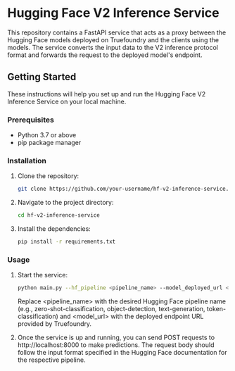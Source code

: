 # Hugging Face V2 Inference Service

This repository contains a FastAPI service that acts as a proxy between the Hugging Face models deployed on Truefoundry and the clients using the models. The service converts the input data to the V2 inference protocol format and forwards the request to the deployed model's endpoint.

## Getting Started

These instructions will help you set up and run the Hugging Face V2 Inference Service on your local machine.

### Prerequisites

- Python 3.7 or above
- pip package manager

### Installation

1. Clone the repository:

   ```bash
   git clone https://github.com/your-username/hf-v2-inference-service.git
   ```

2. Navigate to the project directory:

   ```bash
   cd hf-v2-inference-service
   ```

3. Install the dependencies:

   ```bash
   pip install -r requirements.txt
   ```

### Usage
1. Start the service:

   ```bash
   python main.py --hf_pipeline <pipeline_name> --model_deployed_url <model_url>
   ```
    Replace <pipeline_name> with the desired Hugging Face pipeline name (e.g., zero-shot-classification, object-detection, text-generation, token-classification) and <model_url> with the deployed endpoint URL provided by Truefoundry.

2.  Once the service is up and running, you can send POST requests to http://localhost:8000 to make predictions. The request body should follow the input format specified in the Hugging Face documentation for the respective pipeline.
